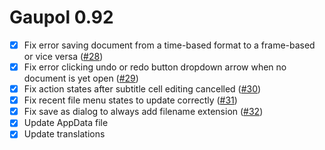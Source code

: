 Gaupol 0.92
===========

* [x] Fix error saving document from a time-based format to a
      frame-based or vice versa ([#28][])
* [x] Fix error clicking undo or redo button dropdown arrow when no
      document is yet open ([#29][])
* [x] Fix action states after subtitle cell editing cancelled ([#30][])
* [x] Fix recent file menu states to update correctly ([#31][])
* [x] Fix save as dialog to always add filename extension ([#32][])
* [x] Update AppData file
* [x] Update translations

[#28]: https://github.com/otsaloma/gaupol/issues/28
[#29]: https://github.com/otsaloma/gaupol/issues/29
[#30]: https://github.com/otsaloma/gaupol/issues/30
[#31]: https://github.com/otsaloma/gaupol/issues/31
[#32]: https://github.com/otsaloma/gaupol/issues/32
